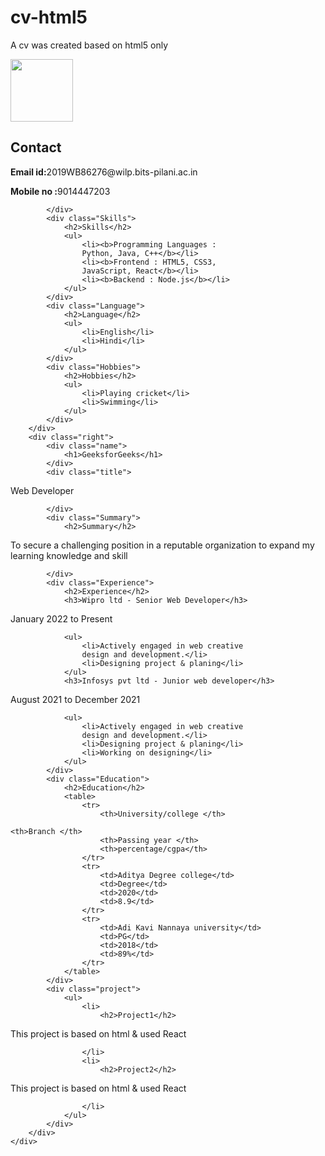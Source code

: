 # cv-html5
A cv was created based on html5 only
<html lang="en">

<head>
	<meta charset="UTF-8">
	<meta http-equiv="X-UA-Compatible" content="IE=edge">
	<meta name="viewport"
		content="width=device-width, initial-scale=1.0">
	<link rel="stylesheet" href="resume.css">
</head>

<body>
	<div class="full">
		<div class="left">
			<div class="image">
				<img src=
“https://www.freepik.com/free-photos-vectors/excited-student”					style="width:100px;height:100px;">
			</div>
			<div class="Contact">
				<h2>Contact</h2>
				

<p><b>Email id:</b>2019WB86276@wilp.bits-pilani.ac.in</p>



				

<p><b>Mobile no :</b>9014447203</p>


			</div>
			<div class="Skills">
				<h2>Skills</h2>
				<ul>
					<li><b>Programming Languages :
					Python, Java, C++</b></li>
					<li><b>Frontend : HTML5, CSS3,
					JavaScript, React</b></li>
					<li><b>Backend : Node.js</b></li>
				</ul>
			</div>
			<div class="Language">
				<h2>Language</h2>
				<ul>
					<li>English</li>
					<li>Hindi</li>
				</ul>
			</div>
			<div class="Hobbies">
				<h2>Hobbies</h2>
				<ul>
					<li>Playing cricket</li>
					<li>Swimming</li>
				</ul>
			</div>
		</div>
		<div class="right">
			<div class="name">
				<h1>GeeksforGeeks</h1>
			</div>
			<div class="title">
				

<p>Web Developer</p>



			</div>
			<div class="Summary">
				<h2>Summary</h2>
				

<p>To secure a challenging position in a
				reputable organization
					to expand my learning knowledge and skill
				</p>



			</div>
			<div class="Experience">
				<h2>Experience</h2>
				<h3>Wipro ltd - Senior Web Developer</h3>
				

<p>January 2022 to Present</p>



				<ul>
					<li>Actively engaged in web creative
					design and development.</li>
					<li>Designing project & planing</li>
				</ul>
				<h3>Infosys pvt ltd - Junior web developer</h3>
				

<p>August 2021 to December 2021</p>



				<ul>
					<li>Actively engaged in web creative
					design and development.</li>
					<li>Designing project & planing</li>
					<li>Working on designing</li>
				</ul>
			</div>
			<div class="Education">
				<h2>Education</h2>
				<table>
					<tr>
						<th>University/college </th>
                                                                   <th>Branch </th>
						<th>Passing year </th>
						<th>percentage/cgpa</th>
					</tr>
					<tr>
						<td>Aditya Degree college</td>
						<td>Degree</td>
						<td>2020</td>
						<td>8.9</td>
					</tr>
					<tr>
						<td>Adi Kavi Nannaya university</td>
						<td>PG</td>
						<td>2018</td>
						<td>89%</td>
					</tr>
				</table>
			</div>
			<div class="project">
				<ul>
					<li>
						<h2>Project1</h2>
						

<p>This project is based on html
						& used React</p>



					</li>
					<li>
						<h2>Project2</h2>
						

<p>This project is based on html
						& used React</p>



					</li>
				</ul>
			</div>
		</div>
	</div>
</body>

</html>


